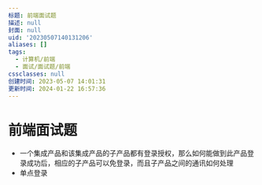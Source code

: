 ```yaml
---
标题: 前端面试题
描述: null
封面: null
uid: '20230507140131206'
aliases: []
tags:
  - 计算机/前端
  - 面试/面试题/前端
cssclasses: null
创建时间: 2023-05-07 14:01:31
更新时间: 2024-01-22 16:57:36
---
```


# 前端面试题

- 一个集成产品和该集成产品的子产品都有登录授权，那么如何能做到此产品登录成功后，相应的子产品可以免登录，而且子产品之间的通讯如何处理
- 单点登录
